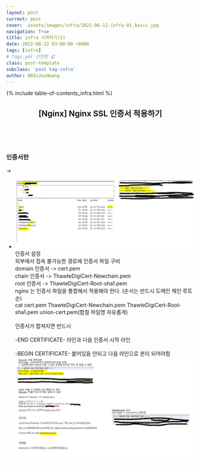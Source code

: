 ```yaml
---
layout: post
current: post
cover:  assets/images/infra/2022-06-12-infra-01_basic.jpg
navigation: True
title: infra 시작하기(2)
date: 2022-08-22 03:00:00 +0900
tags: [infra]  
# tags.yml 선언한 값
class: post-template
subclass: 'post tag-infra'
author: BBInJunHwang
---
```

{% include table-of-contents_infra.html %}
<!-- <div>
<br>
<h2>[Nginx] Nginx SSL 인증서 적용하기</h2><br>

<p align = "justify">
<font size=3>
인증서 설정<br>
외부에서 접속 불가능한 경로에 인증서 파일 구비 <br>
domain 인증서 -> cert.pem<br>
chain 인증서 -> ThawteDigiCert-Newchain.pem<br>
root 인증서 -> ThawteDigiCert-Root-sha1.pem<br>
nginx 는 인증서 파일을 통합해서 적용해야 한다. (순서는 반드시 도메인 체인 루트 순)<br>
cat cert.pem ThawteDigiCert-Newchain.pem ThawteDigiCert-Root-sha1.pem union-cert.pem(합칠 파일명 자유롭게)<br>


인증서가 합쳐지면 반드시 <br>

-END CERTIFICATE- 라인과 다음 인증서 시작 라인<br>

-BEGIN CERTIFICATE- 붙어있음 안되고 다음 라인으로 분리 되어야함 <br>

<img style="margin-left:0; margin-bottom: 25px;border: 2px outset gray; border-radius:10px;" data-action="zoom" src='{{ "/assets/images/infra/infra02/ch02_nginx_ssl_config01.PNG" | relative_url }}' alt='absolute'>

<img style="margin-left:0; margin-bottom: 25px;border: 2px outset gray; border-radius:10px;" data-action="zoom" src='{{ "/assets/images/infra/infra02/ch02_nginx_ssl_config02.PNG" | relative_url }}' alt='absolute'>

</font>
</p>
</div> -->




<div>
    <header>
      <h2 class="title">[Nginx] Nginx SSL 인증서 적용하기</h2><br>
    </header>
    <div>
      <h3 class="subTitle">인증서란</h3>
      <p> ->  </p>
    </div>
    <div class="listWrapper">
      <span style="font-size: 20px;"></span>
      <ul class="imageList">
        <li>
          <div class="area">
            <img data-action="zoom" src="/assets/images/infra/infra02/ch02_nginx_ssl_config01.PNG" alt='absolute'>
            <div>
              <span>인증서 설정<br>
                    외부에서 접속 불가능한 경로에 인증서 파일 구비 <br>
                    domain 인증서 -> cert.pem<br>
                    chain 인증서 -> ThawteDigiCert-Newchain.pem<br>
                    root 인증서 -> ThawteDigiCert-Root-sha1.pem<br>
                    nginx 는 인증서 파일을 통합해서 적용해야 한다. (순서는 반드시 도메인 체인 루트 순)<br>
                    cat cert.pem ThawteDigiCert-Newchain.pem ThawteDigiCert-Root-sha1.pem union-cert.pem(합칠 파일명 자유롭게)<br>
                    <br>
                    인증서가 합쳐지면 반드시 <br>
                    <br>
                    -END CERTIFICATE- 라인과 다음 인증서 시작 라인<br>
                    <br>
                    -BEGIN CERTIFICATE- 붙어있음 안되고 다음 라인으로 분리 되어야함 <br></span>
            </div>
            <img data-action="zoom" src="/assets/images/infra/infra02/ch02_nginx_ssl_config02.PNG" alt='absolute'>
          </div>
        </li>
      </ul>
    </div>
  </div> 